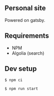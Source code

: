 ## Personal site

Powered on gatsby.

## Requirements

- NPM
- Algolia (search)

## Dev setup

`$ npm ci`

`$ npm run start`
